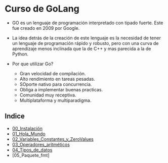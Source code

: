 # Curso de GoLang

- GO es un lenguaje de programación interpretado con tipado fuerte. Este fue creado en 2009 por Google.

- La idea detrás de la creación de este lenguaje es la necesidad de tener un lenguaje de programación rápido y robusto, pero con una curva de aprendizaje menos inclinada que la de C++ y mas parecida a la de Python.

- Por que utilizar Go?
  - Gran velocidad de compilación.
  - Alto rendimiento en tareas pesadas.
  - SOporte nativo para concurrencia.
  - Obliga a implementar buenas practicas.
  - Comunidad muy receptiva.
  - Multiplataforma y multiparadigma.

## Indice

- [00_Instalación](./Instalacion.md)
- [01_Hola_Mundo](./src/01_hola_Mundo/main.go)
- [02_Variables_Constantes_y_ZeroValues](./src/02_var_const_zero/main.go)
- [03_Operadores_aritméticos](./src/03_operadores/main.go)
- [04_Tipos_de_datos](./src/04_Datos/main.go)
- [05_Paquete_fmt]

